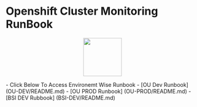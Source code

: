 # Openshift Cluster Monitoring RunBook
<p align="center">
  <img 
    width="100"
    height="100"
    src="images/ocp-logo.png"
  >
</p>
- Click Below To Access Environemt Wise Runbook
  - [OU Dev Runbook] (OU-DEV/README.md)
  - [OU PROD Runbook] (OU-PROD/README.md)
  - [BSI DEV Rubbook] (BSI-DEV/README.md)
